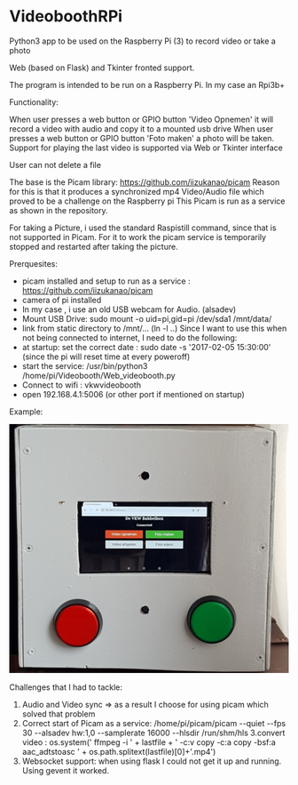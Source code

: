# VideoboothRPi
Python3 app to be used on the Raspberry Pi (3) to record video or take a photo

Web (based on Flask) and Tkinter fronted support.

The program is intended to be run on a Raspberry Pi. In my case an Rpi3b+

Functionality:

When user presses a web button or GPIO button 'Video Opnemen' it will record a video with audio and copy it to a mounted usb drive
When user presses a web button or GPIO button 'Foto maken' a photo will be taken.
Support for playing the last video is supported via Web or Tkinter interface

User can not delete a file

The base is the Picam library: https://github.com/iizukanao/picam
Reason for this is that it produces a synchronized mp4 Video/Audio file which proved to be a challenge on the Raspberry pi
This Picam is run as a service as shown in the repository.

For taking a Picture, i used the standard Raspistill command, since that is not supported in Picam.
For it to work the picam service is temporarily stopped and restarted after taking the picture.

Prerquesites:
- picam installed and setup to run as a service : https://github.com/iizukanao/picam
- camera of pi installed
- In my case , i use an old USB webcam for Audio. (alsadev) 
- Mount USB Drive: sudo mount -o uid=pi,gid=pi /dev/sda1 /mnt/data/
- link from static directory to /mnt/... (ln -l ..)
Since I want to use this when not being connected to internet, I need to do the following:
- at startup: set the correct date : sudo date -s '2017-02-05 15:30:00' (since the pi will reset time at every poweroff)
- start the service: /usr/bin/python3 /home/pi/Videobooth/Web_videobooth.py
- Connect to wifi : vkwvideobooth
- open 192.168.4.1:5006 (or other port if mentioned on startup)

Example:

<img src="Example_image/videbooth_example.jpg">

Challenges that I had to tackle:
1. Audio and Video sync => as a result I choose for using picam which solved that problem
2. Correct start of Picam as a service: /home/pi/picam/picam --quiet --fps 30 --alsadev hw:1,0 --samplerate 16000 --hlsdir /run/shm/hls
3.convert video : os.system(' ffmpeg -i ' + lastfile + ' -c:v copy -c:a copy -bsf:a aac_adtstoasc ' + os.path.splitext(lastfile)[0]+'.mp4')
4. Websocket support: when using flask I could not get it up and running. Using gevent it worked.








